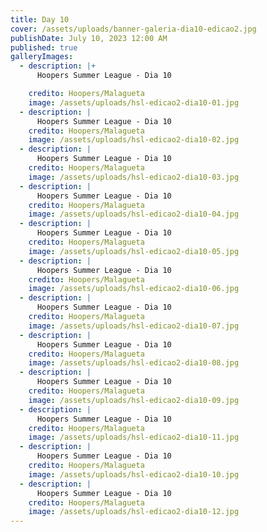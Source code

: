 ```yaml
---
title: Day 10
cover: /assets/uploads/banner-galeria-dia10-edicao2.jpg
publishDate: July 10, 2023 12:00 AM
published: true
galleryImages:
  - description: |+
      Hoopers Summer League - Dia 10

    credito: Hoopers/Malagueta
    image: /assets/uploads/hsl-edicao2-dia10-01.jpg
  - description: |
      Hoopers Summer League - Dia 10
    credito: Hoopers/Malagueta
    image: /assets/uploads/hsl-edicao2-dia10-02.jpg
  - description: |
      Hoopers Summer League - Dia 10
    credito: Hoopers/Malagueta
    image: /assets/uploads/hsl-edicao2-dia10-03.jpg
  - description: |
      Hoopers Summer League - Dia 10
    credito: Hoopers/Malagueta
    image: /assets/uploads/hsl-edicao2-dia10-04.jpg
  - description: |
      Hoopers Summer League - Dia 10
    credito: Hoopers/Malagueta
    image: /assets/uploads/hsl-edicao2-dia10-05.jpg
  - description: |
      Hoopers Summer League - Dia 10
    credito: Hoopers/Malagueta
    image: /assets/uploads/hsl-edicao2-dia10-06.jpg
  - description: |
      Hoopers Summer League - Dia 10
    credito: Hoopers/Malagueta
    image: /assets/uploads/hsl-edicao2-dia10-07.jpg
  - description: |
      Hoopers Summer League - Dia 10
    credito: Hoopers/Malagueta
    image: /assets/uploads/hsl-edicao2-dia10-08.jpg
  - description: |
      Hoopers Summer League - Dia 10
    credito: Hoopers/Malagueta
    image: /assets/uploads/hsl-edicao2-dia10-09.jpg
  - description: |
      Hoopers Summer League - Dia 10
    credito: Hoopers/Malagueta
    image: /assets/uploads/hsl-edicao2-dia10-11.jpg
  - description: |
      Hoopers Summer League - Dia 10
    credito: Hoopers/Malagueta
    image: /assets/uploads/hsl-edicao2-dia10-10.jpg
  - description: |
      Hoopers Summer League - Dia 10
    credito: Hoopers/Malagueta
    image: /assets/uploads/hsl-edicao2-dia10-12.jpg
---
```

